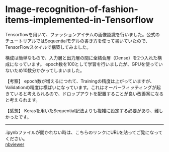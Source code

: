 # Image-recognition-of-fashion-items-implemented-in-Tensorflow
Tensorflowを用いて、ファッションアイテムの画像認識を行いました。公式のチュートリアルではSequentialモデルの書き方を使って書いていたので、
TensorFlowスタイルで構築してみました。  

構成は簡単なもので、入力層と出力層の間に全結合層（Dense）を2つ入れた構成になっています。
epoch数を100として学習を行いましたが、GPUを使っていないため10数分かかってしまいました。  

【考察】
epoch数が増えるにつれて、Trainingの精度は上がっていますが、Validationの精度は横ばいになっています。これはオーバーフィッティングが起きていると考えられるので、ドロップアウトを配置することが良い改善案になると考えられます。

【感想】
Kerasを用いたSequential記法よりも複雑に設定する必要があり、難しかったです。




***
.ipynbファイルが開かれない時は、こちらのリンクにURLを貼ってご覧になってください。  
[nbviewer](https://nbviewer.jupyter.org/)
